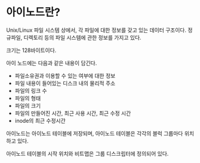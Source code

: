 # 아이노드란?

Unix/Linux 파일 시스템 상에서, 각 파일에 대한 정보를 갖고 있는 데이터 구조이다. 정규파일, 디렉토리 등의 파일 시스템에 관한 정보를 가지고 있다.

크기는 128바이트이다. 

아이 노드에는 다음과 같은 내용이 담긴다.

- 파일소유권과 이용할 수 있는 여부에 대한 정보
- 파일 내용이 들어있는 디스크 내의 물리적 주소
- 파일의 링크 수
- 파일의 형태
- 파일의 크기
- 파일의 만들어진 시간, 최근 사용 시간, 최근 수정 시간
- inode의 최근 수정시간



아이노드는 아이노드 테이블에 저장되며, 아이노드 테이블은 각각의 블럭 그룹마다 위치하고 있다.

아이노드 테이블의 시작 위치와 비트맵은 그룹 디스크립터에 정의되어 있다.

